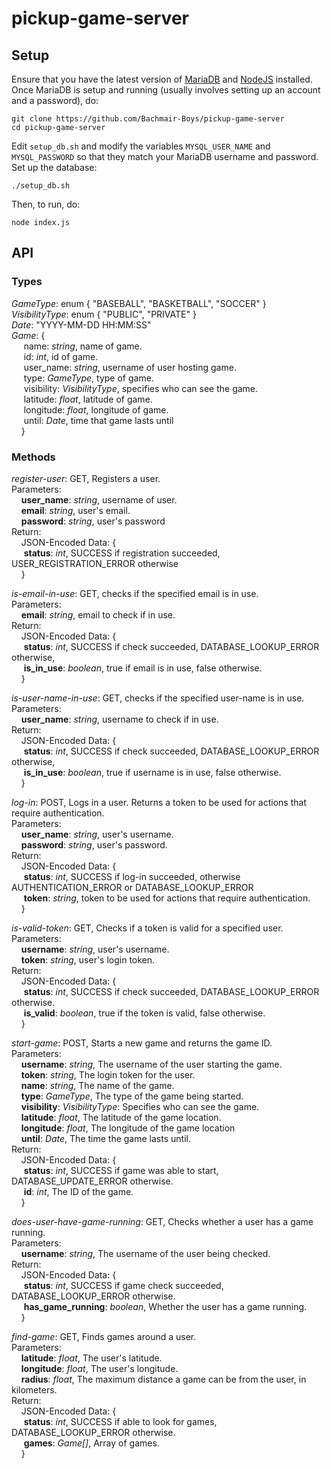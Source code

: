 # pickup-game-server

## Setup
Ensure that you have the latest version of [MariaDB](https://mariadb.com/downloads/mariadb-tx) and [NodeJS](https://nodejs.org/en/) installed. Once MariaDB is setup and running (usually involves setting up an account and a password), do:
```
git clone https://github.com/Bachmair-Boys/pickup-game-server
cd pickup-game-server
```

Edit `setup_db.sh` and modify the variables `MYSQL_USER_NAME` and `MYSQL_PASSWORD` so that they match your MariaDB username and password. Set up the database:
```
./setup_db.sh
```

Then, to run, do:
```
node index.js
```

## API

### Types
_GameType_: enum { "BASEBALL", "BASKETBALL", "SOCCER" }  
_VisibilityType_: enum { "PUBLIC", "PRIVATE" }  
_Date_: "YYYY-MM-DD HH:MM:SS"  
_Game_: {  
&nbsp;&nbsp;&nbsp;&nbsp;&nbsp;name: _string_, name of game.  
&nbsp;&nbsp;&nbsp;&nbsp;&nbsp;id: _int_, id of game.  
&nbsp;&nbsp;&nbsp;&nbsp;&nbsp;user_name: _string_, username of user hosting game.  
&nbsp;&nbsp;&nbsp;&nbsp;&nbsp;type: _GameType_, type of game.  
&nbsp;&nbsp;&nbsp;&nbsp;&nbsp;visibility: _VisibilityType_, specifies who can see the game.  
&nbsp;&nbsp;&nbsp;&nbsp;&nbsp;latitude: _float_, latitude of game.  
&nbsp;&nbsp;&nbsp;&nbsp;&nbsp;longitude: _float_, longitude of game.  
&nbsp;&nbsp;&nbsp;&nbsp;&nbsp;until: _Date_, time that game lasts until  
&nbsp;&nbsp;&nbsp;&nbsp;}  

### Methods
  
_register-user_: GET, Registers a user.  
Parameters:  
&nbsp;&nbsp;&nbsp;&nbsp;**user\_name**: _string_, username of user.  
&nbsp;&nbsp;&nbsp;&nbsp;**email**: _string_, user's email.  
&nbsp;&nbsp;&nbsp;&nbsp;**password**: _string_, user's password  
Return:  
&nbsp;&nbsp;&nbsp;&nbsp;JSON-Encoded Data: {   
&nbsp;&nbsp;&nbsp;&nbsp;&nbsp;**status**: _int_, SUCCESS if registration succeeded, USER_REGISTRATION_ERROR otherwise  
&nbsp;&nbsp;&nbsp;&nbsp;}  
  
_is-email-in-use_: GET, checks if the specified email is in use.  
Parameters:  
&nbsp;&nbsp;&nbsp;&nbsp;**email**: _string_, email to check if in use.  
Return:  
&nbsp;&nbsp;&nbsp;&nbsp;JSON-Encoded Data: {   
&nbsp;&nbsp;&nbsp;&nbsp;&nbsp;**status**: _int_, SUCCESS if check succeeded, DATABASE_LOOKUP_ERROR otherwise,  
&nbsp;&nbsp;&nbsp;&nbsp;&nbsp;**is_in_use**: _boolean_, true if email is in use, false otherwise.  
&nbsp;&nbsp;&nbsp;&nbsp;}  
  
_is-user-name-in-use_: GET, checks if the specified user-name is in use.  
Parameters:  
&nbsp;&nbsp;&nbsp;&nbsp;**user\_name**: _string_, username to check if in use.  
Return:  
&nbsp;&nbsp;&nbsp;&nbsp;JSON-Encoded Data: {   
&nbsp;&nbsp;&nbsp;&nbsp;&nbsp;**status**: _int_, SUCCESS if check succeeded, DATABASE_LOOKUP_ERROR otherwise,  
&nbsp;&nbsp;&nbsp;&nbsp;&nbsp;**is_in_use**: _boolean_, true if username is in use, false otherwise.  
&nbsp;&nbsp;&nbsp;&nbsp;}  
  
_log-in_: POST, Logs in a user. Returns a token to be used for actions that require authentication.  
Parameters:  
&nbsp;&nbsp;&nbsp;&nbsp;**user\_name**: _string_, user's username.  
&nbsp;&nbsp;&nbsp;&nbsp;**password**: _string_, user's password.  
Return:  
&nbsp;&nbsp;&nbsp;&nbsp;JSON-Encoded Data: {   
&nbsp;&nbsp;&nbsp;&nbsp;&nbsp;**status**: _int_, SUCCESS if log-in succeeded, otherwise AUTHENTICATION_ERROR or DATABASE_LOOKUP_ERROR  
&nbsp;&nbsp;&nbsp;&nbsp;&nbsp;**token**: _string_, token to be used for actions that require authentication.  
&nbsp;&nbsp;&nbsp;&nbsp;}  
  
_is-valid-token_: GET, Checks if a token is valid for a specified user.  
Parameters:  
&nbsp;&nbsp;&nbsp;&nbsp;**username**: _string_, user's username.  
&nbsp;&nbsp;&nbsp;&nbsp;**token**: _string_, user's login token.  
Return:  
&nbsp;&nbsp;&nbsp;&nbsp;JSON-Encoded Data: {   
&nbsp;&nbsp;&nbsp;&nbsp;&nbsp;**status**: _int_, SUCCESS if check succeeded, DATABASE_LOOKUP_ERROR otherwise.  
&nbsp;&nbsp;&nbsp;&nbsp;&nbsp;**is_valid**: _boolean_, true if the token is valid, false otherwise.  
&nbsp;&nbsp;&nbsp;&nbsp;}  
  
_start-game_: POST, Starts a new game and returns the game ID.  
Parameters:  
&nbsp;&nbsp;&nbsp;&nbsp;**username**: _string_, The username of the user starting the game.  
&nbsp;&nbsp;&nbsp;&nbsp;**token**: _string_, The login token for the user.  
&nbsp;&nbsp;&nbsp;&nbsp;**name**: _string_, The name of the game.  
&nbsp;&nbsp;&nbsp;&nbsp;**type**: _GameType_, The type of the game being started.  
&nbsp;&nbsp;&nbsp;&nbsp;**visibility**: _VisibilityType_: Specifies who can see the game.  
&nbsp;&nbsp;&nbsp;&nbsp;**latitude**: _float_, The latitude of the game location.  
&nbsp;&nbsp;&nbsp;&nbsp;**longitude**: _float_, The longitude of the game location  
&nbsp;&nbsp;&nbsp;&nbsp;**until**: _Date_, The time the game lasts until.  
Return:  
&nbsp;&nbsp;&nbsp;&nbsp;JSON-Encoded Data: {   
&nbsp;&nbsp;&nbsp;&nbsp;&nbsp;**status**: _int_, SUCCESS if game was able to start, DATABASE_UPDATE_ERROR otherwise.  
&nbsp;&nbsp;&nbsp;&nbsp;&nbsp;**id**: _int_, The ID of the game.  
&nbsp;&nbsp;&nbsp;&nbsp;}  
  
_does-user-have-game-running_: GET, Checks whether a user has a game running.  
Parameters:  
&nbsp;&nbsp;&nbsp;&nbsp;**username**: _string_, The username of the user being checked.  
Return:  
&nbsp;&nbsp;&nbsp;&nbsp;JSON-Encoded Data: {   
&nbsp;&nbsp;&nbsp;&nbsp;&nbsp;**status**: _int_, SUCCESS if game check succeeded, DATABASE_LOOKUP_ERROR otherwise.  
&nbsp;&nbsp;&nbsp;&nbsp;&nbsp;**has_game_running**: _boolean_, Whether the user has a game running.  
&nbsp;&nbsp;&nbsp;&nbsp;}  
  
_find-game_: GET, Finds games around a user.  
Parameters:  
&nbsp;&nbsp;&nbsp;&nbsp;**latitude**: _float_, The user's latitude.  
&nbsp;&nbsp;&nbsp;&nbsp;**longitude**: _float_, The user's longitude.  
&nbsp;&nbsp;&nbsp;&nbsp;**radius**: _float_, The maximum distance a game can be from the user, in kilometers.  
Return:  
&nbsp;&nbsp;&nbsp;&nbsp;JSON-Encoded Data: {   
&nbsp;&nbsp;&nbsp;&nbsp;&nbsp;**status**: _int_, SUCCESS if able to look for games, DATABASE_LOOKUP_ERROR otherwise.  
&nbsp;&nbsp;&nbsp;&nbsp;&nbsp;**games**: _Game[]_, Array of games.  
&nbsp;&nbsp;&nbsp;&nbsp;}  
